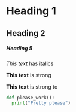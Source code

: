 # Heading 1

## Heading 2

##### Heading 5

*This text* has italics

**This text** is strong

__This text__ is strong to


```python
def please_work():  
  print("Pretty please")
```

